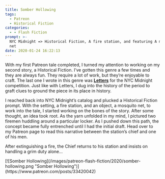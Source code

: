 ```yaml
---
title: Somber Hollowing
tags:
  - Patreon
  - Historical Fiction
categories:
  - - Flash Fiction
prompt: >-
  NYC Midnight => Historical Fiction, A fire station, and featuring A mosquito
  net
date: 2020-01-24 16:22:13
---
```


With my first Patreon tale completed, I turned my attention to working on my second story, a Historical Fiction. I’ve gotten this genre a few times and they are always fun. They require a lot of work, but they’re enjoyable to craft. The last one I wrote in this genre was [**Letters**](/archives/2019/10/01/letters/) for the NYC Midnight competition. Just like with Letters, I dug into the history of the period to graft clues to ground the piece in its place in history.<!-- more -->

I reached back into NYC Midnight’s catalog and plucked a Historical Fiction prompt. With the setting, a fire station, and an object, a mosquito net, to work into the tale, I started working on the bones of the story. After some thought, an idea took root. As the yarn unfolded in my mind, I pictured two firemen huddling around a particular locker. As I pushed down this path, the concept became fully entrenched until I had the initial draft. Head over to my Patreon page to read this narrative between the station’s chief and one of his men.

After extinguishing a fire, the Chief returns to his station and insists on handling a grim duty alone…

<div class="center">[![Somber Hollowing](/images/patreon-flash-fiction/2020/somber-hollowing.png "Somber Hollowing")](https://www.patreon.com/posts/33420042)</div>